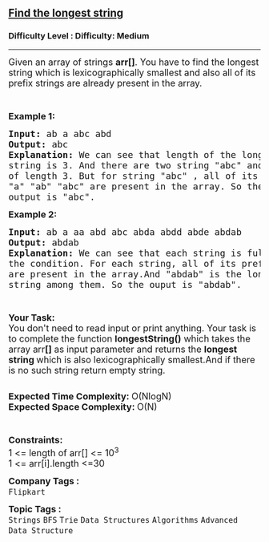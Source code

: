 <h2><a href="https://www.geeksforgeeks.org/problems/find-the-longest-string--170645/1?page=2&category=Graph,DFS,BFS&sortBy=difficulty">Find the longest string</a></h2><h3>Difficulty Level : Difficulty: Medium</h3><hr><div class="problems_problem_content__Xm_eO"><p><span style="font-size: 18px;">Given an array of strings <strong>arr[]</strong>. You have to find the longest string which is&nbsp;lexicographically smallest and also&nbsp;all of its prefix strings are already present in the array.</span></p>
<p>&nbsp;</p>
<p><strong><span style="font-size: 18px;">Example 1:</span></strong></p>
<pre><span style="font-size: 18px;"><strong>Input:</strong> ab a abc abd</span>
<span style="font-size: 18px;"><strong>Output:</strong> abc</span>
<strong><span style="font-size: 18px;">Explanation: </span></strong><span style="font-size: 18px;">We can see that length of the longest </span>
<span style="font-size: 18px;">string is 3. And there are two string "abc" and "abd"</span>
<span style="font-size: 18px;">of length 3. But for string "abc" , all of its prefix</span>
<span style="font-size: 18px;">"a" "ab" "abc" are present in the array. So the</span>
<span style="font-size: 18px;">output is "abc".</span></pre>
<p><strong><span style="font-size: 18px;">Example 2:</span></strong></p>
<pre><strong><span style="font-size: 18px;">Input: </span></strong><span style="font-size: 18px;">ab a aa abd abc<strong><span style="font-size: 18px;"> </span></strong>abda abdd abde abdab</span>
<strong><span style="font-size: 18px;">Output: </span></strong><span style="font-size: 18px;">abdab</span>
<strong><span style="font-size: 18px;">Explanation: </span></strong><span style="font-size: 18px;">We can see that each string is fulfilling</span>
<span style="font-size: 18px;">the condition. For each string, all of its prefix </span>
<span style="font-size: 18px;">are present in the array.And "abdab" is the longest</span>
<span style="font-size: 18px;">string among them. So the ouput is "abdab".</span></pre>
<p>&nbsp;</p>
<p><span style="font-size: 18px;"><strong>Your Task:&nbsp;&nbsp;</strong><br>You don't need to read input or print anything. Your task is to complete the function&nbsp;<strong>longestString()</strong>&nbsp;which takes the array arr<strong>[]</strong>&nbsp;as input parameter&nbsp;and returns the <strong>longest string </strong>which is also lexicographically&nbsp;smallest.And if there is no such string return empty string.</span><br>&nbsp;</p>
<p><span style="font-size: 18px;"><strong>Expected Time Complexity: </strong>O(NlogN)<br><strong>Expected Space Complexity: </strong>O(N)</span></p>
<p>&nbsp;</p>
<p><span style="font-size: 18px;"><strong>Constraints:</strong><br>1 &lt;= length of arr[]&nbsp;&lt;= 10<sup>3</sup><br>1 &lt;= arr[i].length&nbsp;&lt;=30</span></p></div><p><span style=font-size:18px><strong>Company Tags : </strong><br><code>Flipkart</code>&nbsp;<br><p><span style=font-size:18px><strong>Topic Tags : </strong><br><code>Strings</code>&nbsp;<code>BFS</code>&nbsp;<code>Trie</code>&nbsp;<code>Data Structures</code>&nbsp;<code>Algorithms</code>&nbsp;<code>Advanced Data Structure</code>&nbsp;